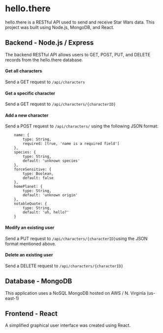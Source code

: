 # hello.there
hello.there is a RESTful API used to send and receive Star Wars data. This project was built using Node.js, MongoDB, and React.


## Backend - Node.js / Express
The backend RESTful API allows users to GET, POST, PUT, and DELETE records from the hello.there database.

#### Get all characters
Send a GET request to `/api/characters`

#### Get a specific character
Send a GET request to `/api/characters/{characterID}`

#### Add a new character
Send a POST request to `/api/characters/` using the following JSON format:
```
    name: {
        type: String,
        required: [true, 'name is a required field']
    },
    species: {
        type: String,
        default: 'unknown species'
    },
    forceSensitive: {
        type: Boolean,
        default: false
    },
    homePlanet: {
        type: String,
        default: 'unknown origin'
    },
    notableQuote: {
        type: String,
        default: 'uh, hello?'
    }
```

#### Modify an existing user
Send a PUT request to `/api/characters/{characterID}`using the JSON format mentioned above.

#### Delete an existing user
Send a DELETE request to `/api/characters/{characterID}`


## Database - MongoDB
This application uses a NoSQL MongoDB hosted on AWS / N. Virginia (us-east-1)


## Frontend - React
A simplified graphical user interface was created using React.

